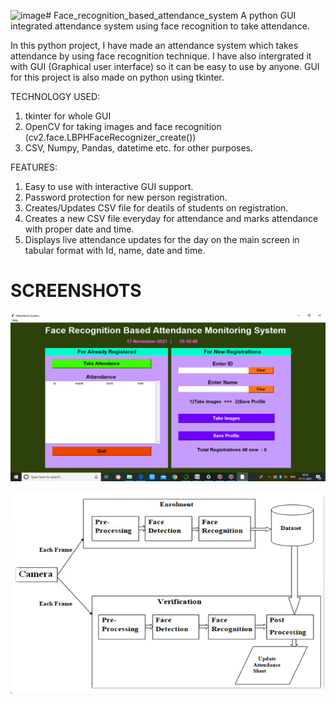 ![image](https://github.com/ramesh25022001/my-ug-project/assets/61628444/05077193-ffc3-4048-925a-32af35690004)# Face_recognition_based_attendance_system
A python GUI integrated attendance system using face recognition to take attendance.

In this python project, I have made an attendance system which takes attendance by using face recognition technique. I have also intergrated it with GUI (Graphical user interface) so it can be easy to use by anyone. GUI for this project is also made on python using tkinter.

TECHNOLOGY USED:
1) tkinter for whole GUI
2) OpenCV for taking images and face recognition (cv2.face.LBPHFaceRecognizer_create())
3) CSV, Numpy, Pandas, datetime etc. for other purposes.

FEATURES:
1) Easy to use with interactive GUI support.
2) Password protection for new person registration.
3) Creates/Updates CSV file for deatils of students on registration.
4) Creates a new CSV file everyday for attendance and marks attendance with proper date and time.
5) Displays live attendance updates for the day on the main screen in tabular format with Id, name, date and time.

# SCREENSHOTS
![Screenshot (9)](https://raw.githubusercontent.com/ramesh25022001/my-ug-project/main/screenshots/photo_2023-11-07_10-46-12.jpg)

![Screenshot (10)](https://raw.githubusercontent.com/ramesh25022001/my-ug-project/main/screenshots/photo_2023-11-07_10-47-29.jpg)
